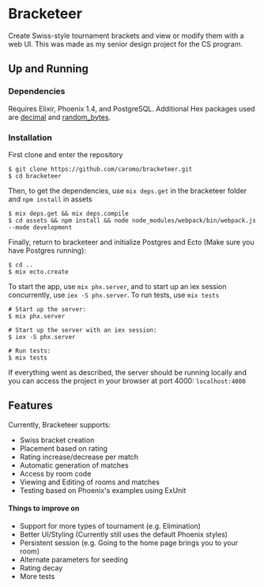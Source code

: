# Bracketeer

Create Swiss-style tournament brackets and view or modify them with a web UI. This was made as my senior design project for the CS program.

## Up and Running

### Dependencies

Requires Elixir, Phoenix 1.4, and PostgreSQL. Additional Hex packages used are [decimal](https://hex.pm/packages/decimal) and [random_bytes](https://hex.pm/packages/random_bytes).

### Installation

First clone and enter the repository
``` 
$ git clone https://github.com/caromo/bracketeer.git 
$ cd bracketeer    
```
Then, to get the dependencies, use ``mix deps.get`` in the bracketeer folder and ``npm install`` in assets
```
$ mix deps.get && mix deps.compile
$ cd assets && npm install && node node_modules/webpack/bin/webpack.js --mode development
```
Finally, return to bracketeer and initialize Postgres and Ecto (Make sure you have Postgres running):
```
$ cd ..
$ mix ecto.create
```

To start the app, use ``mix phx.server``, and to start up an iex session concurrently, use ``iex -S phx.server``. To run tests, use ``mix tests``
```
# Start up the server:
$ mix phx.server

# Start up the server with an iex session:
$ iex -S phx.server

# Run tests:
$ mix tests
```

If everything went as described, the server should be running locally and you can access the project in your browser at port 4000: ``localhost:4000``

## Features

Currently, Bracketeer supports:
* Swiss bracket creation
* Placement based on rating
* Rating increase/decrease per match
* Automatic generation of matches
* Access by room code
* Viewing and Editing of rooms and matches
* Testing based on Phoenix's examples using ExUnit

#### Things to improve on

* Support for more types of tournament (e.g. Elimination)
* Better UI/Styling (Currently still uses the default Phoenix styles)
* Persistent session (e.g. Going to the home page brings you to your room)
* Alternate parameters for seeding
* Rating decay
* More tests
